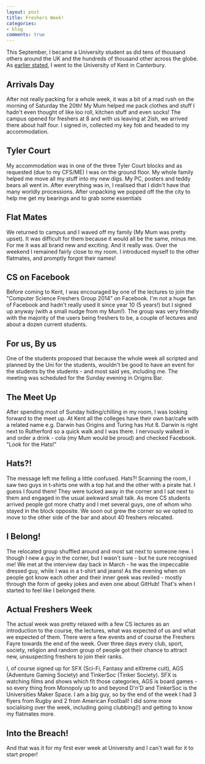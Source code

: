 ```yaml
---
layout: post
title: Freshers Week!
categories:
- blog
comments: true
---
```


This September, I became a University student as did tens of thousand others around the UK and the hundreds of thousand other across the globe. As [earlier stated][early], I went to the University of Kent in Canterbury.

## Arrivals Day
After not really packing for a whole week, it was a bit of a mad rush on the morning of Saturday the 20th! My Mum helped me pack clothes and stuff I hadn't even thought of like loo roll, kitchen stuff and even socks! The campus opened for freshers at 8 and with us leaving at 2ish, we arrived there about half four. I signed in, collected my key fob and headed to my accommodation.

## Tyler Court
My accommodation was in one of the three Tyler Court blocks and as requested (due to my CFS/ME) I was on the ground floor. My whole family helped me move all my stuff into my new digs. My PC, posters and teddy bears all went in. After everything was in, I realised that I didn't have that many worldly processions. After unpacking we popped off the the city to help me get my bearings and to grab some essentials

## Flat Mates
We returned to campus and I waved off my family (My Mum was pretty upset). It was difficult for them because it would all be the same, minus me. For me it was all brand new and exciting. And it really was. Over the weekend I remained fairly close to my room. I introduced myself to the other flatmates, and promptly forgot their names!

## CS on Facebook
Before coming to Kent, I was encouraged by one of the lectures to join the "Computer Science Freshers Group 2014" on Facebook. I'm not a huge fan of Facebook and hadn't really used it since year 10 (5 years!) but I signed up anyway (with a small nudge from my Mum!). The group was very friendly with the majority of the users being freshers to be, a couple of lectures and about a dozen current students.

## For us, By us
One of the students proposed that because the whole week all scripted and planned by the Uni for the students, wouldn't be good to have an event for the students by the students - and most said yes, including me. The meeting was scheduled for the Sunday evening in Origins Bar.

## The Meet Up
After spending most of Sunday hiding/chilling in my room, I was looking forward to the meet up. At Kent all the colleges have their own bar/cafe with a related name e.g. Darwin has Origins and Turing has Hut 8. Darwin is right next to Rutherford so a quick walk and I was there. I nervously walked in and order a drink - cola (my Mum would be proud) and checked Facebook. "Look for the Hats!"

## Hats?!
The message left me felling a little confused. Hats?! Scanning the room, I saw two guys in t-shirts one with a top hat and the other with a pirate hat. I guess I found them! They were tucked away in the corner and I sat next to them and engaged in the usual awkward small talk. As more CS students arrived people got more chatty and I met several guys, one of whom who stayed in the block opposite. We soon out grew the corner so we opted to move to the other side of the bar and about 40 freshers relocated.

## I Belong!
The relocated group shuffled around and most sat next to someone new. I though I new a guy in the corner, but I wasn't sure - but he sure recognised me! We met at the interview day back in March - he was the impeccable dressed guy, while I was in a t-shirt and jeans! As the evening when on people got know each other and their inner geek was reviled - mostly through the form of geeky jokes and even one about GitHub! That's when I started to feel like I belonged there.

## Actual Freshers Week
The actual week was pretty relaxed with a few CS lectures as an introduction to the course, the lectures, what was expected of us and what we expected of them. There were a few events and of course the Freshers Fayre towards the end of the week. Over three days every club, sport, society, religion and random group of people got their chance to attract new, unsuspecting freshers to join their ranks. 

I, of course signed up for SFX (Sci-Fi, Fantasy and eXtreme cult), AGS (Adventure Gaming Society) and TinkerSoc (Tinker Society). SFX is watching films and shows which fit those categories, AGS is board games - so every thing from Monopoly up to and beyond D'n'D and TinkerSoc is the Universities Maker Space. I am a big guy, so by the end of the week I had 3 flyers from Rugby and 2 from American Football! I did some more socialising over the week, including going clubbing(!) and getting to know my flatmates more.

## Into the Breach!
And that was it for my first ever week at University and I can't wait for it to start proper!

[early]: http://jamesjo.co.uk/blog/2014/04/20/universty-application.html
